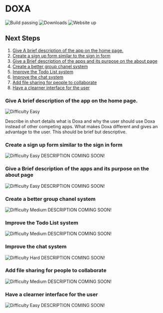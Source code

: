 # DOXA
![Build passing](https://img.shields.io/travis/rust-lang/rust.svg)
![Downloads](https://img.shields.io/pypi/dm/Django.svg)
![Website up](https://img.shields.io/website-up-down-green-red/http/shields.io.svg)

## Next Steps
1. [Give A brief description of the app on the home
   page.](#give-a-brief-description-of-the-app-on-the-home-page)
2. [Create a sign up form similar to the sign in form](#create-a-sign-up-form-similar-to-the-sign-in-form)
3. [Give a Brief description of the apps and its purpose on the about
   page](#give-a-brief-description-of-the-apps-and-its-purpose-on-the-about-page)
4. [Create a better group chanel system](#create-a-better-group-chanel-system)
5. [Improve the Todo List system](#improve-the-todo-list-system)
6. [Improve the chat system](#improve-the-chat-system)
7. [Add file sharing for people to collaborate](#add-file-sharing-for-people-to-collaborate)
8. [Have a clearner interface for the user](#have-a-clearner-interface-for-the-user)

### Give A brief description of the app on the home page.
![Difficulty Easy](https://img.shields.io/badge/Difficulty-Easy-green.svg)

Describe in short details what is Doxa and why the user should use Doxa
instead of other competing apps. What makes Doxa different and gives an
advantage to the user. This should be brief but descriptive.

### Create a sign up form similar to the sign in form
![Difficulty Easy](https://img.shields.io/badge/Difficulty-Easy-green.svg)
DESCRIPTION COMING SOON!

### Give a Brief description of the apps and its purpose on the about page
![Difficulty Easy](https://img.shields.io/badge/Difficulty-Easy-green.svg)
DESCRIPTION COMING SOON!

### Create a better group chanel system
![Difficulty Medium](https://img.shields.io/badge/Difficulty-Medium-blue.svg)
DESCRIPTION COMING SOON!

### Improve the Todo List system
![Difficulty Medium](https://img.shields.io/badge/Difficulty-Medium-blue.svg)
DESCRIPTION COMING SOON!

### Improve the chat system
![Difficulty Hard](https://img.shields.io/badge/Difficulty-Hard-red.svg)
DESCRIPTION COMING SOON!

### Add file sharing for people to collaborate
![Difficulty Medium](https://img.shields.io/badge/Difficulty-Medium-blue.svg)
DESCRIPTION COMING SOON!

### Have a clearner interface for the user
![Difficulty Easy](https://img.shields.io/badge/Difficulty-Easy-green.svg)
DESCRIPTION COMING SOON!
